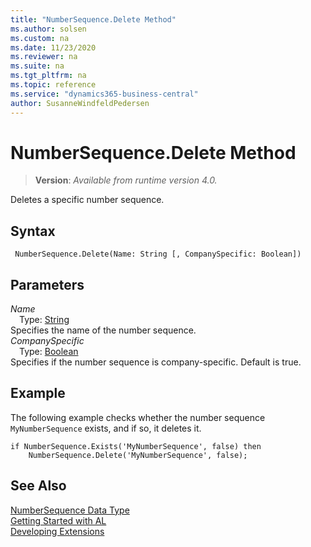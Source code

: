 ```yaml
---
title: "NumberSequence.Delete Method"
ms.author: solsen
ms.custom: na
ms.date: 11/23/2020
ms.reviewer: na
ms.suite: na
ms.tgt_pltfrm: na
ms.topic: reference
ms.service: "dynamics365-business-central"
author: SusanneWindfeldPedersen
---
```

[//]: # (START>DO_NOT_EDIT)
[//]: # (IMPORTANT:Do not edit any of the content between here and the END>DO_NOT_EDIT.)
[//]: # (Any modifications should be made in the .xml files in the ModernDev repo.)
# NumberSequence.Delete Method
> **Version**: _Available from runtime version 4.0._

Deletes a specific number sequence.


## Syntax
```
 NumberSequence.Delete(Name: String [, CompanySpecific: Boolean])
```
## Parameters
*Name*  
&emsp;Type: [String](../string/string-data-type.md)  
Specifies the name of the number sequence.  
*CompanySpecific*  
&emsp;Type: [Boolean](../boolean/boolean-data-type.md)  
Specifies if the number sequence is company-specific. Default is true.  



[//]: # (IMPORTANT: END>DO_NOT_EDIT)

## Example
The following example checks whether the number sequence `MyNumberSequence` exists, and if so, it deletes it.
 
```al
if NumberSequence.Exists('MyNumberSequence', false) then
    NumberSequence.Delete('MyNumberSequence', false);
```
## See Also
[NumberSequence Data Type](numbersequence-data-type.md)  
[Getting Started with AL](../../devenv-get-started.md)  
[Developing Extensions](../../devenv-dev-overview.md)
